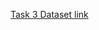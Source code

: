 [Task 3 Dataset link](https://drive.google.com/drive/folders/1lg533vR354bCg3XwgJzgYelSrqY1ByvT?usp=sharing)

